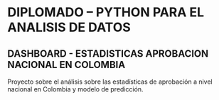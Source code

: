 # DIPLOMADO – PYTHON PARA EL ANALISIS DE DATOS
## DASHBOARD - ESTADISTICAS APROBACION NACIONAL EN COLOMBIA
Proyecto sobre el análisis sobre las estadísticas de aprobación a nivel nacional en Colombia y modelo de predicción.
